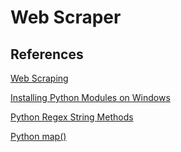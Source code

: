 # Web Scraper

## References
[Web Scraping](https://realpython.com/beautiful-soup-web-scraper-python/)

[Installing Python Modules on Windows](https://docs.python.org/3/installing/index.html)

[Python Regex String Methods](https://www.w3schools.com/python/python_regex.asp)

[Python map()](https://www.w3schools.com/python/ref_func_map.asp)